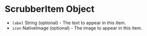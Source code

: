 # ScrubberItem Object

* `label` String (optional) - The text to appear in this item.
* `icon` NativeImage (optional) - The image to appear in this item.
